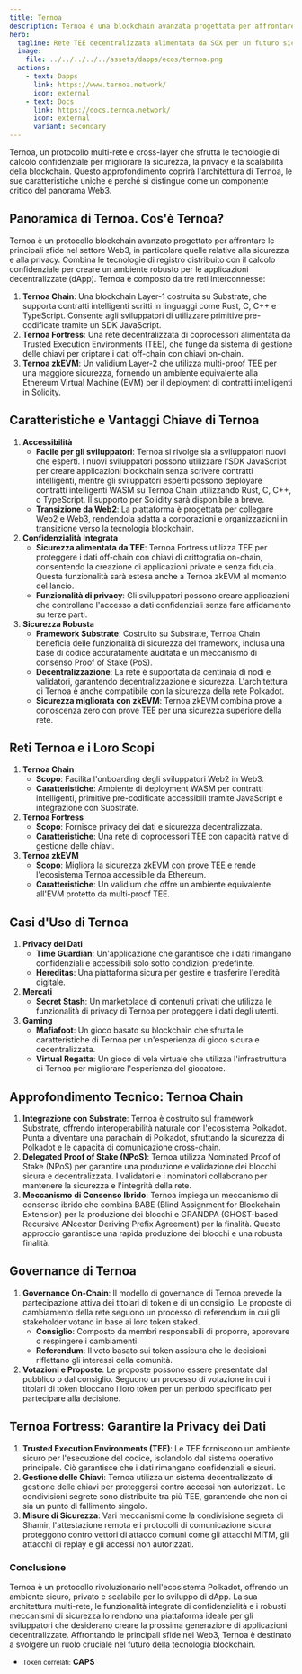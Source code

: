 ```yaml
---
title: Ternoa
description: Ternoa è una blockchain avanzata progettata per affrontare le principali sfide nel settore Web3 relative alla sicurezza e alla privacy.
hero:
  tagline: Rete TEE decentralizzata alimentata da SGX per un futuro sicuro e senza fiducia
  image: 
    file: ../../../../../assets/dapps/ecos/ternoa.png
  actions:
    - text: Dapps
      link: https://www.ternoa.network/
      icon: external
    - text: Docs
      link: https://docs.ternoa.network/
      icon: external
      variant: secondary
---
```


Ternoa, un protocollo multi-rete e cross-layer che sfrutta le tecnologie di calcolo confidenziale per migliorare la sicurezza, la privacy e la scalabilità della blockchain. Questo approfondimento coprirà l'architettura di Ternoa, le sue caratteristiche uniche e perché si distingue come un componente critico del panorama Web3.

## Panoramica di Ternoa. **Cos'è Ternoa?**
Ternoa è un protocollo blockchain avanzato progettato per affrontare le principali sfide nel settore Web3, in particolare quelle relative alla sicurezza e alla privacy. Combina le tecnologie di registro distribuito con il calcolo confidenziale per creare un ambiente robusto per le applicazioni decentralizzate (dApp). Ternoa è composto da tre reti interconnesse:
1. **Ternoa Chain**: Una blockchain Layer-1 costruita su Substrate, che supporta contratti intelligenti scritti in linguaggi come Rust, C, C++ e TypeScript. Consente agli sviluppatori di utilizzare primitive pre-codificate tramite un SDK JavaScript.
2. **Ternoa Fortress**: Una rete decentralizzata di coprocessori alimentata da Trusted Execution Environments (TEE), che funge da sistema di gestione delle chiavi per criptare i dati off-chain con chiavi on-chain.
3. **Ternoa zkEVM**: Un validium Layer-2 che utilizza multi-proof TEE per una maggiore sicurezza, fornendo un ambiente equivalente alla Ethereum Virtual Machine (EVM) per il deployment di contratti intelligenti in Solidity.

## Caratteristiche e Vantaggi Chiave di Ternoa
1. **Accessibilità**
    - **Facile per gli sviluppatori**: Ternoa si rivolge sia a sviluppatori nuovi che esperti. I nuovi sviluppatori possono utilizzare l'SDK JavaScript per creare applicazioni blockchain senza scrivere contratti intelligenti, mentre gli sviluppatori esperti possono deployare contratti intelligenti WASM su Ternoa Chain utilizzando Rust, C, C++, o TypeScript. Il supporto per Solidity sarà disponibile a breve.
    - **Transizione da Web2**: La piattaforma è progettata per collegare Web2 e Web3, rendendola adatta a corporazioni e organizzazioni in transizione verso la tecnologia blockchain.
2. **Confidenzialità Integrata**
    - **Sicurezza alimentata da TEE**: Ternoa Fortress utilizza TEE per proteggere i dati off-chain con chiavi di crittografia on-chain, consentendo la creazione di applicazioni private e senza fiducia. Questa funzionalità sarà estesa anche a Ternoa zkEVM al momento del lancio.
    - **Funzionalità di privacy**: Gli sviluppatori possono creare applicazioni che controllano l'accesso a dati confidenziali senza fare affidamento su terze parti.
3. **Sicurezza Robusta**
    - **Framework Substrate**: Costruito su Substrate, Ternoa Chain beneficia delle funzionalità di sicurezza del framework, inclusa una base di codice accuratamente auditata e un meccanismo di consenso Proof of Stake (PoS).
    - **Decentralizzazione**: La rete è supportata da centinaia di nodi e validatori, garantendo decentralizzazione e sicurezza. L'architettura di Ternoa è anche compatibile con la sicurezza della rete Polkadot.
    - **Sicurezza migliorata con zkEVM**: Ternoa zkEVM combina prove a conoscenza zero con prove TEE per una sicurezza superiore della rete.

## Reti Ternoa e i Loro Scopi
1. **Ternoa Chain**
    - **Scopo**: Facilita l'onboarding degli sviluppatori Web2 in Web3.
    - **Caratteristiche**: Ambiente di deployment WASM per contratti intelligenti, primitive pre-codificate accessibili tramite JavaScript e integrazione con Substrate.
2. **Ternoa Fortress**
    - **Scopo**: Fornisce privacy dei dati e sicurezza decentralizzata.
    - **Caratteristiche**: Una rete di coprocessori TEE con capacità native di gestione delle chiavi.
3. **Ternoa zkEVM**
    - **Scopo**: Migliora la sicurezza zkEVM con prove TEE e rende l'ecosistema Ternoa accessibile da Ethereum.
    - **Caratteristiche**: Un validium che offre un ambiente equivalente all'EVM protetto da multi-proof TEE.

## Casi d'Uso di Ternoa
1. **Privacy dei Dati**
    - **Time Guardian**: Un'applicazione che garantisce che i dati rimangano confidenziali e accessibili solo sotto condizioni predefinite.
    - **Hereditas**: Una piattaforma sicura per gestire e trasferire l'eredità digitale.
2. **Mercati**
    - **Secret Stash**: Un marketplace di contenuti privati che utilizza le funzionalità di privacy di Ternoa per proteggere i dati degli utenti.
3. **Gaming**
    - **Mafiafoot**: Un gioco basato su blockchain che sfrutta le caratteristiche di Ternoa per un'esperienza di gioco sicura e decentralizzata.
    - **Virtual Regatta**: Un gioco di vela virtuale che utilizza l'infrastruttura di Ternoa per migliorare l'esperienza del giocatore.

## Approfondimento Tecnico: Ternoa Chain
1. **Integrazione con Substrate**: Ternoa è costruito sul framework Substrate, offrendo interoperabilità naturale con l'ecosistema Polkadot. Punta a diventare una parachain di Polkadot, sfruttando la sicurezza di Polkadot e le capacità di comunicazione cross-chain.
2. **Delegated Proof of Stake (NPoS)**: Ternoa utilizza Nominated Proof of Stake (NPoS) per garantire una produzione e validazione dei blocchi sicura e decentralizzata. I validatori e i nominatori collaborano per mantenere la sicurezza e l'integrità della rete.
3. **Meccanismo di Consenso Ibrido**: Ternoa impiega un meccanismo di consenso ibrido che combina BABE (Blind Assignment for Blockchain Extension) per la produzione dei blocchi e GRANDPA (GHOST-based Recursive ANcestor Deriving Prefix Agreement) per la finalità. Questo approccio garantisce una rapida produzione dei blocchi e una robusta finalità.

## Governance di Ternoa
1. **Governance On-Chain**: Il modello di governance di Ternoa prevede la partecipazione attiva dei titolari di token e di un consiglio. Le proposte di cambiamento della rete seguono un processo di referendum in cui gli stakeholder votano in base ai loro token staked.
    - **Consiglio**: Composto da membri responsabili di proporre, approvare o respingere i cambiamenti.
    - **Referendum**: Il voto basato sui token assicura che le decisioni riflettano gli interessi della comunità.
2. **Votazioni e Proposte**: Le proposte possono essere presentate dal pubblico o dal consiglio. Seguono un processo di votazione in cui i titolari di token bloccano i loro token per un periodo specificato per partecipare alla decisione.

## Ternoa Fortress: Garantire la Privacy dei Dati
1. **Trusted Execution Environments (TEE)**: Le TEE forniscono un ambiente sicuro per l'esecuzione del codice, isolandolo dal sistema operativo principale. Ciò garantisce che i dati rimangano confidenziali e sicuri.
2. **Gestione delle Chiavi**: Ternoa utilizza un sistema decentralizzato di gestione delle chiavi per proteggersi contro accessi non autorizzati. Le condivisioni segrete sono distribuite tra più TEE, garantendo che non ci sia un punto di fallimento singolo.
3. **Misure di Sicurezza**: Vari meccanismi come la condivisione segreta di Shamir, l'attestazione remota e i protocolli di comunicazione sicura proteggono contro vettori di attacco comuni come gli attacchi MITM, gli attacchi di replay e gli accessi non autorizzati.

### Conclusione
Ternoa è un protocollo rivoluzionario nell'ecosistema Polkadot, offrendo un ambiente sicuro, privato e scalabile per lo sviluppo di dApp. La sua architettura multi-rete, le funzionalità integrate di confidenzialità e i robusti meccanismi di sicurezza lo rendono una piattaforma ideale per gli sviluppatori che desiderano creare la prossima generazione di applicazioni decentralizzate. Affrontando le principali sfide nel Web3, Ternoa è destinato a svolgere un ruolo cruciale nel futuro della tecnologia blockchain.
- <small>Token correlati:</small> **CAPS**
